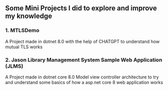 ## Some Mini Projects I did to explore and improve my knowledge


### 1. MTLSDemo
A Project made in dotnet 8.0 with the help of CHATGPT to understand how mutual TLS works 
### 2. Jason Library Management System Sample Web Application (JLMS)
A Project made in dotnet core 8.0 Model view controller architecture to try and understand some basics of how a asp.net core 8 web application works
